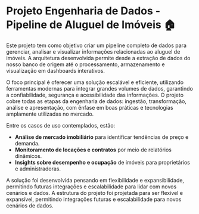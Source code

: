 # Projeto Engenharia de Dados - Pipeline de Aluguel de Imóveis 🏠

Este projeto tem como objetivo criar um pipeline completo de dados para gerenciar, analisar e visualizar informações relacionadas ao aluguel de imóveis. A arquitetura desenvolvida permite desde a extração de dados do nosso banco de origem até o processamento, armazenamento e visualização em dashboards interativos.

O foco principal é oferecer uma solução escalável e eficiente, utilizando ferramentas modernas para integrar grandes volumes de dados, garantindo a confiabilidade, segurança e acessibilidade das informações. O projeto cobre todas as etapas da engenharia de dados: ingestão, transformação, análise e apresentação, com ênfase em boas práticas e tecnologias amplamente utilizadas no mercado.

Entre os casos de uso contemplados, estão:

- **Análise de mercado imobiliário** para identificar tendências de preço e demanda.
- **Monitoramento de locações e contratos** por meio de relatórios dinâmicos.
- **Insights sobre desempenho e ocupação** de imóveis para proprietários e administradoras.

A solução foi desenvolvida pensando em flexibilidade e expansibilidade, permitindo futuras integrações e escalabilidade para lidar com novos cenários e dados. A estrutura do projeto foi projetada para ser flexível e expansível, permitindo integrações futuras e escalabilidade para novos cenários de dados.
